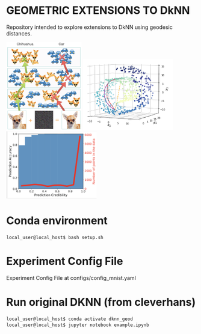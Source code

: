 # GEOMETRIC EXTENSIONS TO DkNN

Repository intended to explore extensions to DkNN using geodesic distances.

<p float="center">
  <img src="data/deep_knn.png" width="200" />
  <img src="data/geodesic.png" width="240" /> 
  <img src="data/dknn_test.png" width="240" /> 
</p>

# Conda environment
```console
local_user@local_host$ bash setup.sh
```
# Experiment Config File
Experiment Config File at configs/config_mnist.yaml

# Run original DKNN (from cleverhans)
```console
local_user@local_host$ conda activate dknn_geod
local_user@local_host$ jupyter notebook example.ipynb
```
